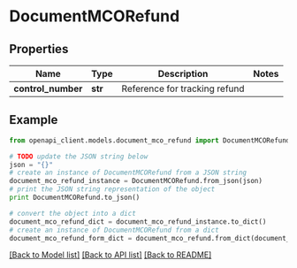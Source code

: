 # DocumentMCORefund


## Properties
Name | Type | Description | Notes
------------ | ------------- | ------------- | -------------
**control_number** | **str** | Reference for tracking refund | 

## Example

```python
from openapi_client.models.document_mco_refund import DocumentMCORefund

# TODO update the JSON string below
json = "{}"
# create an instance of DocumentMCORefund from a JSON string
document_mco_refund_instance = DocumentMCORefund.from_json(json)
# print the JSON string representation of the object
print DocumentMCORefund.to_json()

# convert the object into a dict
document_mco_refund_dict = document_mco_refund_instance.to_dict()
# create an instance of DocumentMCORefund from a dict
document_mco_refund_form_dict = document_mco_refund.from_dict(document_mco_refund_dict)
```
[[Back to Model list]](../README.md#documentation-for-models) [[Back to API list]](../README.md#documentation-for-api-endpoints) [[Back to README]](../README.md)


